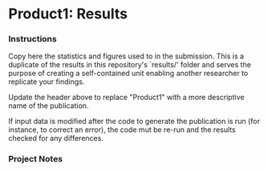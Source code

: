 # Product1: Results

### Instructions
Copy here the statistics and figures used to in the submission. This is a duplicate of the results in this repository's `results/' folder and serves the purpose of creating a self-contained unit enabling another researcher to replicate your findings.

Update the header above to replace "Product1" with a more descriptive name of the publication.

If input data is modified after the code to generate the publication is run (for instance, to correct an error), the code mut be re-run and the results checked for any differences.


### Project Notes